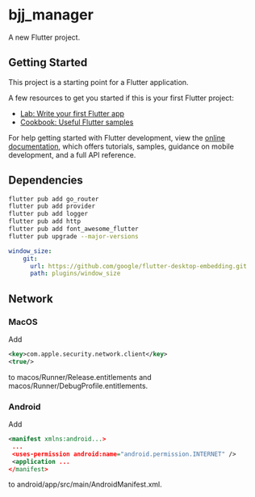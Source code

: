 # bjj_manager

A new Flutter project.

## Getting Started

This project is a starting point for a Flutter application.

A few resources to get you started if this is your first Flutter project:

- [Lab: Write your first Flutter app](https://docs.flutter.dev/get-started/codelab)
- [Cookbook: Useful Flutter samples](https://docs.flutter.dev/cookbook)

For help getting started with Flutter development, view the
[online documentation](https://docs.flutter.dev/), which offers tutorials,
samples, guidance on mobile development, and a full API reference.

## Dependencies

```sh
flutter pub add go_router
flutter pub add provider
flutter pub add logger
flutter pub add http
flutter pub add font_awesome_flutter
flutter pub upgrade --major-versions
```

```yaml
window_size:
    git:
      url: https://github.com/google/flutter-desktop-embedding.git
      path: plugins/window_size
```

## Network

### MacOS

Add

```xml
<key>com.apple.security.network.client</key>
<true/>
```

to macos/Runner/Release.entitlements and macos/Runner/DebugProfile.entitlements.

### Android

Add

```xml
<manifest xmlns:android...>
 ...
 <uses-permission android:name="android.permission.INTERNET" />
 <application ...
</manifest>
```

to android/app/src/main/AndroidManifest.xml.
